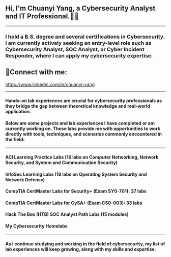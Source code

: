 ## Hi, I'm Chuanyi Yang, a Cybersecurity Analyst and IT Professional.👨‍💻 

---

### I hold a B.S. degree and several certifications in Cybersecurity. I am currently actively seeking an entry-level role such as Cybersecurity Analyst, SOC Analyst, or Cyber Incident Responder, where I can apply my cybersecurity expertise. 
 
## 🤳Connect with me:
https://www.linkedin.com/in/chuanyi-yang

---

#### Hands-on lab experiences are crucial for cybersecurity professionals as they bridge the gap between theoretical knowledge and real-world application.

#### Below are some projects and lab experiences I have completed or am currently working on. These labs provide me with opportunities to work directly with tools, techniques, and scenarios commonly encountered in the field:

---

#### ACI Learning Practice Labs (16 labs on Computer Networking, Network Security, and System and Communication Security)

#### InfoSec Learning Labs (19 labs on Operating System Security and Network Defense)

#### CompTIA CertMaster Labs for Security+ (Exam SY0-701): 37 labs

#### CompTIA CertMaster Labs for CySA+ (Exam CS0-003): 33 labs

#### Hack The Box (HTB) SOC Analyst Path Labs (15 modules)

#### My Cybersecurity Homelabs

---

#### As I continue studying and working in the field of cybersecurity, my list of lab experiences will keep growing, along with my skills and expertise.

